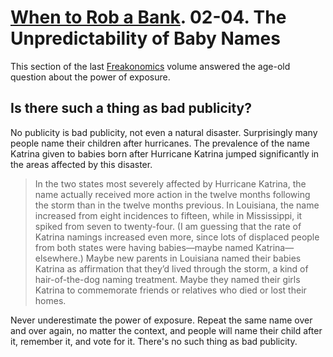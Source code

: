 # [When to Rob a Bank]. 02-04. The Unpredictability of Baby Names

This section of the last [Freakonomics] volume answered the age-old question about the power of exposure.

[Freakonomics]: ../../../series/freakonomics.md
[When to Rob a Bank]: https://www.google.com/books/edition/When_to_Rob_a_Bank/2lidBAAAQBAJ

## Is there such a thing as bad publicity?

No publicity is bad publicity, not even a natural disaster. Surprisingly many people name their children after hurricanes. The prevalence of the name Katrina given to babies born after Hurricane Katrina jumped significantly in the areas affected by this disaster.

> In the two states most severely affected by Hurricane Katrina, the name actually received more action in the twelve months following the storm than in the twelve months previous. In Louisiana, the name increased from eight incidences to fifteen, while in Mississippi, it spiked from seven to twenty-four. (I am guessing that the rate of Katrina namings increased even more, since lots of displaced people from both states were having babies—maybe named Katrina—elsewhere.) Maybe new parents in Louisiana named their babies Katrina as affirmation that they’d lived through the storm, a kind of hair-of-the-dog naming treatment. Maybe they named their girls Katrina to commemorate friends or relatives who died or lost their homes.

Never underestimate the power of exposure. Repeat the same name over and over again, no matter the context, and people will name their child after it, remember it, and vote for it. There's no such thing as bad publicity. 
